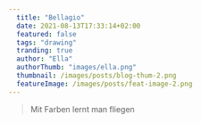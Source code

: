 ```yaml
---
  title: "Bellagio"
  date: 2021-08-13T17:33:14+02:00
  featured: false
  tags: "drawing"
  tranding: true
  author: "Ella"
  authorThumb: "images/ella.png"
  thumbnail: /images/posts/blog-thum-2.png
  featureImage: /images/posts/feat-image-2.png
---
```


> Mit Farben lernt man fliegen